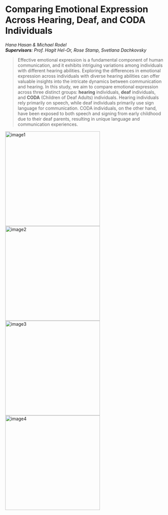 # Comparing Emotional Expression Across Hearing, Deaf, and CODA Individuals

*Hana Hasan & Michael Rodel*   
***Supervisors**: Prof. Hagit Hel-Or, Rose Stamp, Svetlana Dachkovsky*  

> Effective emotional expression is a fundamental component of human communication, and it exhibits intriguing variations among individuals with different hearing abilities. Exploring the differences in emotional expression across individuals with diverse hearing abilities can offer valuable insights into the intricate dynamics between communication and hearing.
In this study, we aim to compare emotional expression across three distinct groups: **hearing** individuals, **deaf** individuals, and **CODA** (Children of Deaf Adults) individuals. Hearing individuals rely primarily on speech, while deaf individuals primarily use sign language for communication. CODA individuals, on the other hand, have been exposed to both speech and signing from early childhood due to their deaf parents, resulting in unique language and communication experiences.
  

<img src="https://github.com/HanaHasan04/CHB_Lab/assets/100927079/cd7ac135-043f-42c4-af0f-b75818940793" alt="image1" width="300">  
<img src="https://github.com/HanaHasan04/CHB_Lab/assets/100927079/9c4a1214-e7e4-4594-ac87-26fa37ee0fee" alt="image2" width="300">  
<br>
<img src="https://github.com/HanaHasan04/CHB_Lab/assets/100927079/de230d34-c9be-4f54-9760-a3dc6167528d" alt="image3" width="300">
<img src="https://github.com/HanaHasan04/CHB_Lab/assets/100927079/9d4e964d-a46a-4ddd-8725-8e8aa9974e2e" alt="image4" width="300">

